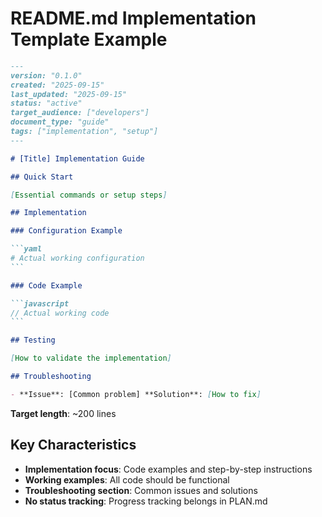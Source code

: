 # README.md Implementation Template Example

````markdown
---
version: "0.1.0"
created: "2025-09-15"
last_updated: "2025-09-15"
status: "active"
target_audience: ["developers"]
document_type: "guide"
tags: ["implementation", "setup"]
---

# [Title] Implementation Guide

## Quick Start

[Essential commands or setup steps]

## Implementation

### Configuration Example

```yaml
# Actual working configuration
```

### Code Example

```javascript
// Actual working code
```

## Testing

[How to validate the implementation]

## Troubleshooting

- **Issue**: [Common problem] **Solution**: [How to fix]
````

**Target length**: ~200 lines

## Key Characteristics

- **Implementation focus**: Code examples and step-by-step instructions
- **Working examples**: All code should be functional
- **Troubleshooting section**: Common issues and solutions
- **No status tracking**: Progress tracking belongs in PLAN.md